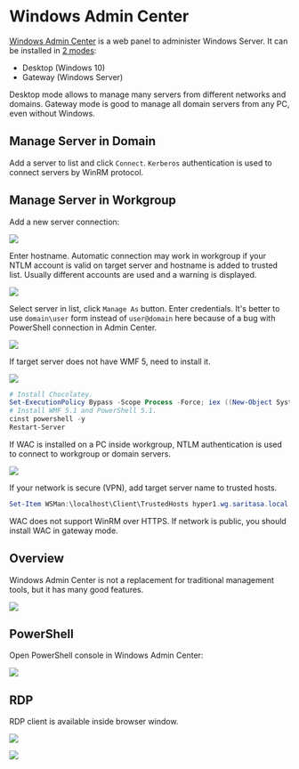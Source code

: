 Windows Admin Center
====================

[Windows Admin Center](https://docs.microsoft.com/en-us/windows-server/manage/windows-admin-center/overview) is a web panel to administer Windows Server. It can be installed in [2 modes](https://docs.microsoft.com/en-us/windows-server/manage/windows-admin-center/deploy/install):
- Desktop (Windows 10)
- Gateway (Windows Server)

Desktop mode allows to manage many servers from different networks and domains.
Gateway mode is good to manage all domain servers from any PC, even without Windows.

Manage Server in Domain
-----------------------

Add a server to list and click `Connect`. `Kerberos` authentication is used to connect servers by WinRM protocol.

Manage Server in Workgroup
--------------------------

Add a new server connection:

![](./images/WindowsAdminCenter01.png)

Enter hostname. Automatic connection may work in workgroup if your NTLM account is valid on target server and hostname is added to trusted list. Usually different accounts are used and a warning is displayed.

![](./images/WindowsAdminCenter09.png)

Select server in list, click `Manage As` button. Enter credentials. It's better to use `domain\user` form instead of `user@domain` here because of a bug with PowerShell connection in Admin Center.

![](./images/WindowsAdminCenter02.png)

If target server does not have WMF 5, need to install it.

![](./images/WindowsAdminCenter03.png)

```powershell
# Install Chocolatey.
Set-ExecutionPolicy Bypass -Scope Process -Force; iex ((New-Object System.Net.WebClient).DownloadString('https://chocolatey.org/install.ps1'))
# Install WMF 5.1 and PowerShell 5.1.
cinst powershell -y
Restart-Server
```

If WAC is installed on a PC inside workgroup, NTLM authentication is used to connect to workgroup or domain servers.

![](./images/WindowsAdminCenter08.png)

If your network is secure (VPN), add target server name to trusted hosts.

```powershell
Set-Item WSMan:\localhost\Client\TrustedHosts hyper1.wg.saritasa.local -Concatenate -Force
```

WAC does not support WinRM over HTTPS. If network is public, you should install WAC in gateway mode.

Overview
--------

Windows Admin Center is not a replacement for traditional management tools, but it has many good features.

![](./images/WindowsAdminCenter04.png)

PowerShell
----------

Open PowerShell console in Windows Admin Center:

![](./images/WindowsAdminCenter05.png)

RDP
---

RDP client is available inside browser window.

![](./images/WindowsAdminCenter06.png)

![](./images/WindowsAdminCenter07.png)
